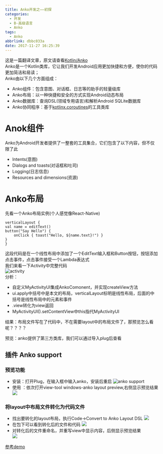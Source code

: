 ```yaml
---
title: Anko开发之——初探
categories:
  - 开发
  - B-高级语言
  - Anko
tags:
  - Anko
abbrlink: dbbc033a
date: 2017-11-27 16:25:39
---
```

这是一篇翻译文章，原文请查看[Kotlin/Anko][1]    
Anko是一个Kotlin类库，它让我们开发Android应用更加快捷和方便，使你的代码更加简洁和易读；  
Anko由以下几个方面组成：    

- Anko组件：包含意图、对话框、日志等的助手的轻量级库
- Anko布局：以一种快捷和安全的方式实现Android动态布局
- Anko数据库：查询DSL(领域专用语言)和解析Android SQLite数据库
- Anko协同程序：基于[kotlinx.coroutines][2]的工具类库
<!--more-->

# Anok组件
Anko为Android开发者提供了一整套的工具集合，它们包含了以下内容，但不仅限了此  

- Intents(意图)
- Dialogs and toasts(对话框和吐司)
- Logging(日志信息)
- Resources and dimensions(资源)  

# Anko布局  
先看一个Anko布局实例(个人感觉像React-Native)    

	verticalLayout {
    val name = editText()
    button("Say Hello") {
        onClick { toast("Hello, ${name.text}!") }
    }
	}
这段代码是在一个线性布局中添加了一个EditText输入框和Button按钮，按钮添加点击事件，点击事件接受一个Lambda表达式    
我们来看一下Activity中完整代码  
![activity][3]   
分析： 
 
- 自定义MyActivityUI集成AnkoComonent，并实现createView方法
- ui.apply中括号中是本文的布局，verticalLayout标明是线性布局，后面的中括号是线性布局中的元素和事件  
- .view转化为view返回
- MyActivityUI().setContentView中this指代MyActivityUI
 
结果：布局文件写在了代码中，不在需要layout中的布局文件了，那预览怎么看呢？？？？

预览：anko提供了第三方类库，我们可以通过导入plug后查看    
## 插件 Anko support    

### 预览功能
 - 安装：打开Plug，在输入框中输入anko，安装后重启
 ![anko support][4]
- 使用 ：依次打开view-tool windows-anko layout preview,右侧显示预览结果
![][5]

### 将layout中布局文件转化为代码文件
- 找出要转化的layout布局，执行Code->Convert to Anko Layout DSL
![][6]  
- 在包下可以看到转化后的文件和代码
![][7] 
- 对转化后的文件重命名，并重写view中显示内容，后侧显示预览结果   
![][8]

[参考demo][9]  
   



[1]: https://github.com/Kotlin/anko#anko-layouts-wiki
[2]: https://github.com/Kotlin/kotlinx.coroutines/releases
[3]: https://cdn.jsdelivr.net/gh/PGzxc/CDN@master/blog-image/anko-activity-view.png
[4]: https://cdn.jsdelivr.net/gh/PGzxc/CDN@master/blog-image/anko-support.png
[5]: https://cdn.jsdelivr.net/gh/PGzxc/CDN@master/blog-image/anko-preview.png
[6]: https://cdn.jsdelivr.net/gh/PGzxc/CDN@master/blog-image/anko-layout-convert.png
[7]: https://cdn.jsdelivr.net/gh/PGzxc/CDN@master/blog-image/anko-convert-result.png
[8]: https://cdn.jsdelivr.net/gh/PGzxc/CDN@master/blog-image/anko-convert-rename.png
[9]: https://github.com/PGzxc/AnkoDemo